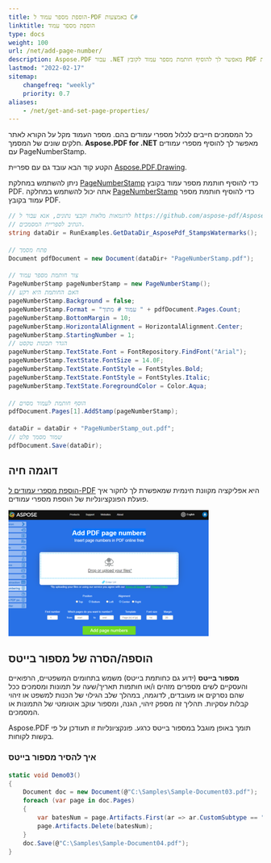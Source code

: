 ```yaml
---
title: הוספת מספר עמוד ל-PDF באמצעות C#
linktitle: הוספת מספר עמוד
type: docs
weight: 100
url: /net/add-page-number/
description: Aspose.PDF עבור .NET מאפשר לך להוסיף חותמת מספר עמוד לקובץ PDF שלך באמצעות מחלקת PageNumber Stamp.
lastmod: "2022-02-17"
sitemap:
    changefreq: "weekly"
    priority: 0.7
aliases:
    - /net/get-and-set-page-properties/
---
```

<script type="application/ld+json">
{
    "@context": "https://schema.org",
    "@type": "TechArticle",
    "headline": "הוספת מספר עמוד ל-PDF באמצעות C#",
    "alternativeHeadline": "איך להוסיף חותמת מספר עמוד ל-PDF",
    "author": {
        "@type": "Person",
        "name":"Anastasiia Holub",
        "givenName": "Anastasiia",
        "familyName": "Holub",
        "url":"https://www.linkedin.com/in/anastasiia-holub-750430225/"
    },
    "genre": "יצירת מסמכי PDF",
    "keywords": "pdf, c#, חותמת מספר עמוד",
    "wordcount": "302",
    "proficiencyLevel":"מתחיל",
    "publisher": {
        "@type": "Organization",
        "name": "צוות מסמכי Aspose.PDF",
        "url": "https://products.aspose.com/pdf",
        "logo": "https://www.aspose.cloud/templates/aspose/img/products/pdf/aspose_pdf-for-net.svg",
        "alternateName": "Aspose",
        "sameAs": [
            "https://facebook.com/aspose.pdf/",
            "https://twitter.com/asposepdf",
            "https://www.youtube.com/channel/UCmV9sEg_QWYPi6BJJs7ELOg/featured",
            "https://www.linkedin.com/company/aspose",
            "https://stackoverflow.com/questions/tagged/aspose",
            "https://aspose.quora.com/",
            "https://aspose.github.io/"
        ],
        "contactPoint": [
            {
                "@type": "ContactPoint",
                "telephone": "+1 903 306 1676",
                "contactType": "מכירות",
                "areaServed": "US",
                "availableLanguage": "en"
            },
            {
                "@type": "ContactPoint",
                "telephone": "+44 141 628 8900",
                "contactType": "מכירות",
                "areaServed": "GB",
                "availableLanguage": "en"
            },
            {
                "@type": "ContactPoint",
                "telephone": "+61 2 8006 6987",
                "contactType": "מכירות",
                "areaServed": "AU",
                "availableLanguage": "en"
            }
        ]
    },
    "url": "/net/add-page-number/",
    "mainEntityOfPage": {
        "@type": "WebPage",
        "@id": "/net/add-page-number/"
    },
    "dateModified": "2022-02-04",
    "description": "Aspose.PDF עבור .NET מאפשר לך להוסיף חותמת מספר עמוד לקובץ PDF שלך באמצעות מחלקת PageNumber Stamp."
}
</script>
כל המסמכים חייבים לכלול מספרי עמודים בהם. מספר העמוד מקל על הקורא לאתר חלקים שונים של המסמך.
**Aspose.PDF for .NET** מאפשר לך להוסיף מספרי עמודים עם PageNumberStamp.

הקטע קוד הבא עובד גם עם ספריית [Aspose.PDF.Drawing](/pdf/net/drawing/).

ניתן להשתמש במחלקת [PageNumberStamp](https://reference.aspose.com/pdf/net/aspose.pdf/pagenumberstamp) כדי להוסיף חותמת מספר עמוד בקובץ PDF.
אתה יכול להשתמש במחלקה [PageNumberStamp](https://reference.aspose.com/pdf/net/aspose.pdf/pagenumberstamp) כדי להוסיף חותמת מספר עמוד בקובץ PDF.

```csharp
// לדוגמאות מלאות וקבצי נתונים, אנא עבור ל https://github.com/aspose-pdf/Aspose.PDF-for-.NET
// הנתיב לספריית המסמכים.
string dataDir = RunExamples.GetDataDir_AsposePdf_StampsWatermarks();

// פתח מסמך
Document pdfDocument = new Document(dataDir+ "PageNumberStamp.pdf");

// צור חותמת מספר עמוד
PageNumberStamp pageNumberStamp = new PageNumberStamp();
// האם החותמת היא רקע
pageNumberStamp.Background = false;
pageNumberStamp.Format = "עמוד # מתוך " + pdfDocument.Pages.Count;
pageNumberStamp.BottomMargin = 10;
pageNumberStamp.HorizontalAlignment = HorizontalAlignment.Center;
pageNumberStamp.StartingNumber = 1;
// הגדר תכונות טקסט
pageNumberStamp.TextState.Font = FontRepository.FindFont("Arial");
pageNumberStamp.TextState.FontSize = 14.0F;
pageNumberStamp.TextState.FontStyle = FontStyles.Bold;
pageNumberStamp.TextState.FontStyle = FontStyles.Italic;
pageNumberStamp.TextState.ForegroundColor = Color.Aqua;

// הוסף חותמת לעמוד מסוים
pdfDocument.Pages[1].AddStamp(pageNumberStamp);

dataDir = dataDir + "PageNumberStamp_out.pdf";
// שמור מסמך פלט
pdfDocument.Save(dataDir);
```
## דוגמה חיה

[הוספת מספרי עמודים ל-PDF](https://products.aspose.app/pdf/page-number) היא אפליקציה מקוונת חינמית שמאפשרת לך לחקור איך פועלת הפונקציונליות של הוספת מספרי עמודים.

[![איך להוסיף מספר עמוד ב-pdf באמצעות C#](page_number.png)](https://products.aspose.app/pdf/page-number)

## הוספה/הסרה של מספור בייטס

**מספור בייטס** (ידוע גם כחותמת בייטס) משמש בתחומים המשפטיים, הרפואיים והעסקיים לשים מספרים מזהים ו/או חותמות תאריך/שעה על תמונות ומסמכים ככל שהם נסרקים או מעובדים, לדוגמה, במהלך שלב הגילוי של הכנות למשפט או זיהוי קבלות עסקיות. תהליך זה מספק זיהוי, הגנה, ומספור עוקב אוטומטי של התמונות או המסמכים.

Aspose.PDF תומך באופן מוגבל במספור בייטס כרגע. פונקציונליות זו תעודכן על פי בקשות לקוחות.

### איך להסיר מספור בייטס

```csharp
static void Demo03()
{
    Document doc = new Document(@"C:\Samples\Sample-Document03.pdf");
    foreach (var page in doc.Pages)
    {
        var batesNum = page.Artifacts.First(ar => ar.CustomSubtype == "BatesN");
        page.Artifacts.Delete(batesNum);
    }
    doc.Save(@"C:\Samples\Sample-Document04.pdf");
}
```

<script type="application/ld+json">
{
    "@context": "http://schema.org",
    "@type": "SoftwareApplication",
    "name": "ספריית Aspose.PDF עבור .NET",
    "image": "https://www.aspose.cloud/templates/aspose/img/products/pdf/aspose_pdf-for-net.svg",
    "url": "https://www.aspose.com/",
    "publisher": {
        "@type": "Organization",
        "name": "Aspose.PDF",
        "url": "https://products.aspose.com/pdf",
        "logo": "https://www.aspose.cloud/templates/aspose/img/products/pdf/aspose_pdf-for-net.svg",
        "alternateName": "Aspose",
        "sameAs": [
            "https://facebook.com/aspose.pdf/",
            "https://twitter.com/asposepdf",
            "https://www.youtube.com/channel/UCmV9sEg_QWYPi6BJJs7ELOg/featured",
            "https://www.linkedin.com/company/aspose",
            "https://stackoverflow.com/questions/tagged/aspose",
            "https://aspose.quora.com/",
            "https://aspose.github.io/"
        ],
        "contactPoint": [
            {
                "@type": "ContactPoint",
                "telephone": "+1 903 306 1676",
                "contactType": "מכירות",
                "areaServed": "US",
                "availableLanguage": "en"
            },
            {
                "@type": "ContactPoint",
                "telephone": "+44 141 628 8900",
                "contactType": "מכירות",
                "areaServed": "GB",
                "availableLanguage": "en"
            },
            {
                "@type": "ContactPoint",
                "telephone": "+61 2 8006 6987",
                "contactType": "מכירות",
                "areaServed": "AU",
                "availableLanguage": "en"
            }
        ]
    },
    "offers": {
        "@type": "Offer",
        "price": "1199",
        "priceCurrency": "USD"
    },
    "applicationCategory": "ספריית עיבוד PDF עבור .NET",
    "downloadUrl": "https://www.nuget.org/packages/Aspose.PDF/",
    "operatingSystem": "Windows, MacOS, Linux",
    "screenshot": "https://docs.aspose.com/pdf/net/create-pdf-document/screenshot.png",
    "softwareVersion": "2022.1",
    "aggregateRating": {
        "@type": "AggregateRating",
        "ratingValue": "5",
        "ratingCount": "16"
    }
}
</script>
```

